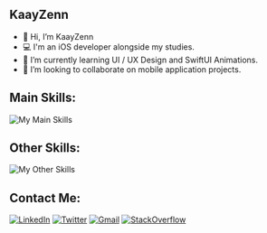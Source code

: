 ## KaayZenn

- 👋 Hi, I’m KaayZenn
- 💻 I'm an iOS developer alongside my studies.
- 🌱 I’m currently learning UI / UX Design and SwiftUI Animations.
- 💞️ I’m looking to collaborate on mobile application projects.

## Main Skills:

![My Main Skills](https://skills.thijs.gg/icons?i=swift,figma)

## Other Skills:

![My Other Skills](https://skills.thijs.gg/icons?i=html,css,c,java)

## Contact Me:
[![LinkedIn](https://img.shields.io/badge/LinkedIn-0077B5?style=for-the-badge&logo=linkedin&logoColor=white)]()
[![Twitter](https://img.shields.io/badge/Twitter-1DA1F2?style=for-the-badge&logo=twitter&logoColor=white)](https://twitter.com/kaayzenn_)
[![Gmail](https://img.shields.io/badge/Gmail-D14836?style=for-the-badge&logo=gmail&logoColor=white)](mailto:kaayzenn7@gmail.com?subject=[GitHub])
[![StackOverflow](https://img.shields.io/badge/Stack_Overflow-FE7A16?style=for-the-badge&logo=stack-overflow&logoColor=white)](https://stackoverflow.com/users/19014464/kaayzenn)

<!-- 
Icons My Skills:
https://reactjsexample.com/skill-icons-beautiful-skills-icons-for-your-github-readme/
-->

<!--
Icons Contact:
https://github.com/alexandresanlim/Badges4-README.md-Profile
-->

<!---
KaayZenn0/KaayZenn0 is a ✨ special ✨ repository because its `README.md` (this file) appears on your GitHub profile.
You can click the Preview link to take a look at your changes.
--->
